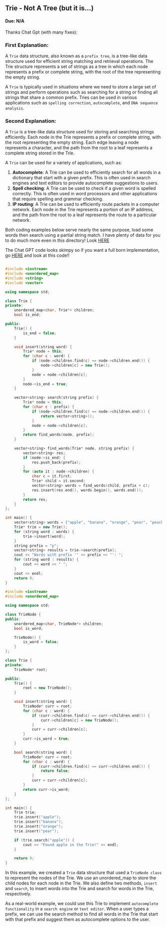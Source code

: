 ## Trie - Not A Tree (but it is...)

#### Due: N/A

Thanks Chat Gpt (with many fixes):

### First Explanation:

A `Trie` data structure, also known as a `prefix tree`, is a tree-like data structure used for efficient string matching and retrieval operations. The Trie structure represents a set of strings as a tree in which each node represents a prefix or complete string, with the root of the tree representing the empty string.

A `Trie` is typically used in situations where we need to store a large set of strings and perform operations such as searching for a string or finding all strings that share a common prefix. Tries can be used in various applications such as `spelling correction`, `autocomplete`, and `DNA sequence analysis`.

### Second Explanation:

A `Trie` is a tree-like data structure used for storing and searching strings efficiently. Each node in the Trie represents a prefix or complete string, with the root representing the empty string. Each edge leaving a node represents a character, and the path from the root to a leaf represents a complete string stored in the Trie.

A `Trie` can be used for a variety of applications, such as:

1. **Autocomplete**: A Trie can be used to efficiently search for all words in a dictionary that start with a given prefix. This is often used in search engines and text editors to provide autocomplete suggestions to users.
2. **Spell checking**: A Trie can be used to check if a given word is spelled correctly. This is often used in word processors and other applications that require spelling and grammar checking.
3. **IP routing**: A Trie can be used to efficiently route packets in a computer network. Each node in the Trie represents a portion of an IP address, and the path from the root to a leaf represents the route to a particular network.

Both coding examples below serve nearly the same purpose, load some words then search using a partial string match. I have plenty of data for you to do much more even in this directory! Look [HERE](dictionary.txt)

The Chat GPT code looks skimpy so if you want a full born implementation, go [HERE](https://replit.com/@rugbyprof/3013TrieSpring2021-1) and look at this code!!

```cpp

#include <iostream>
#include <unordered_map>
#include <string>
#include <vector>

using namespace std;

class Trie {
private:
    unordered_map<char, Trie*> children;
    bool is_end;

public:
    Trie() {
        is_end = false;
    }

    void insert(string word) {
        Trie* node = this;
        for (char c : word) {
            if (node->children.find(c) == node->children.end()) {
                node->children[c] = new Trie();
            }
            node = node->children[c];
        }
        node->is_end = true;
    }

    vector<string> search(string prefix) {
        Trie* node = this;
        for (char c : prefix) {
            if (node->children.find(c) == node->children.end()) {
                return vector<string>();
            }
            node = node->children[c];
        }
        return find_words(node, prefix);
    }

    vector<string> find_words(Trie* node, string prefix) {
        vector<string> res;
        if (node->is_end) {
            res.push_back(prefix);
        }
        for (auto it : node->children) {
            char c = it.first;
            Trie* child = it.second;
            vector<string> words = find_words(child, prefix + c);
            res.insert(res.end(), words.begin(), words.end());
        }
        return res;
    }
};

int main() {
    vector<string> words = {"apple", "banana", "orange", "pear", "peach"};
    Trie* trie = new Trie();
    for (string word : words) {
        trie->insert(word);
    }
    string prefix = "p";
    vector<string> results = trie->search(prefix);
    cout << "Words with prefix '" << prefix << "': ";
    for (string word : results) {
        cout << word << " ";
    }
    cout << endl;
    return 0;
}
```

```cpp
#include <iostream>
#include <unordered_map>

using namespace std;

class TrieNode {
public:
    unordered_map<char, TrieNode*> children;
    bool is_word;

    TrieNode() {
        is_word = false;
    }
};

class Trie {
private:
    TrieNode* root;

public:
    Trie() {
        root = new TrieNode();
    }

    void insert(string word) {
        TrieNode* curr = root;
        for (char c : word) {
            if (curr->children.find(c) == curr->children.end()) {
                curr->children[c] = new TrieNode();
            }
            curr = curr->children[c];
        }
        curr->is_word = true;
    }

    bool search(string word) {
        TrieNode* curr = root;
        for (char c : word) {
            if (curr->children.find(c) == curr->children.end()) {
                return false;
            }
            curr = curr->children[c];
        }
        return curr->is_word;
    }
};

int main() {
    Trie trie;
    trie.insert("apple");
    trie.insert("banana");
    trie.insert("orange");
    trie.insert("pear");

    if (trie.search("apple")) {
        cout << "Found apple in the Trie!" << endl;
    }

    return 0;
}
```

In this example, we created a `Trie` data structure that used a `TrieNode class` to represent the nodes of the Trie. We use an unordered_map to store the child nodes for each node in the Trie. We also define two methods, `insert` and `search`, to insert words into the Trie and search for words in the Trie, respectively.

As a real-world example, we could use this Trie to implement `autocomplete functionality` in a `search engine` or `text editor`. When a user types a prefix, we can use the search method to find all words in the Trie that start with that prefix and suggest them as autocomplete options to the user.
